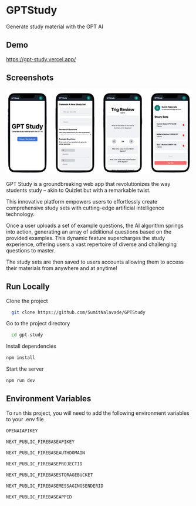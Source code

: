# GPTStudy

Generate study material with the GPT AI  

## Demo  
https://gpt-study.vercel.app/
## Screenshots  
![App Screenshot](https://github.com/SumitNalavade/GPTStudy/blob/main/public/screenshots.png?raw=true)

GPT Study is a groundbreaking web app that revolutionizes the way students study – akin to Quizlet but with a remarkable twist.  

This innovative platform empowers users to effortlessly create comprehensive study sets with cutting-edge artificial intelligence technology.  

Once a user uploads a set of example questions, the AI algorithm springs into action, generating an array of additional questions based on the provided examples. This dynamic feature supercharges the study experience, offering users a vast repertoire of diverse and challenging questions to master.  

The study sets are then saved to users accounts allowing them to access their materials from anywhere and at anytime!

## Run Locally  
Clone the project  

~~~bash  
  git clone https://github.com/SumitNalavade/GPTStudy
~~~

Go to the project directory  

~~~bash  
  cd gpt-study
~~~

Install dependencies  

~~~bash  
npm install
~~~

Start the server  

~~~bash  
npm run dev
~~~  
 
## Environment Variables  
To run this project, you will need to add the following environment variables to your .env file  
```
OPENAIAPIKEY
```  
```
NEXT_PUBLIC_FIREBASEAPIKEY
```  
```
NEXT_PUBLIC_FIREBASEAUTHDOMAIN
```
```
NEXT_PUBLIC_FIREBASEPROJECTID   
```
```
NEXT_PUBLIC_FIREBASESTORAGEBUCKET  
```
```
NEXT_PUBLIC_FIREBASEMESSAGINGSENDERID  
```
```
NEXT_PUBLIC_FIREBASEAPPID 
```
